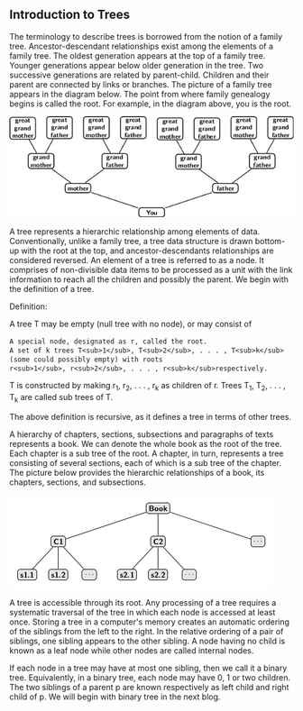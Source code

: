  ## Introduction to Trees
 
 The terminology to describe trees is borrowed from the notion of a family tree. Ancestor-descendant relationships exist among 
  the elements of a family tree. The oldest generation appears at the top of a family tree. Younger generations appear below 
  older generation in the tree. Two successive generations are related by parent-child. Children and their parent are connected 
  by links or  branches. The picture of a family tree appears in the diagram below. The point from where family genealogy begins 
  is called the root. For example, in the diagram above, you is the root. 

![Family Tree](../images/familyTree.jpg?raw=true "family tree")
 
 A tree represents a hierarchic relationship among elements of data. Conventionally, unlike a family tree, a tree data 
  structure is drawn bottom-up with the root at the top, and ancestor-descendants relationships are considered reversed. An 
  element of a tree is referred to as a node. It comprises of non-divisible data items to be processed as a unit with the link 
  information to reach all the children and possibly the parent. We begin with the definition of a tree.

Definition:

A tree T may be empty (null tree with no node), or may consist of

    A special node, designated as r, called the root.
    A set of k trees T<sub>1</sub>, T<sub>2</sub>, . . . , T<sub>k</sub> (some could possibly empty) with roots 
    r<sub>1</sub>, r<sub>2</sub>, . . . , r<sub>k</sub>respectively.

T is constructed by making r<sub>1</sub>, r<sub>2</sub>, . . . , r<sub>k</sub> as children of r. Trees T<sub>1</sub>, T<sub>2</sub>, . . . , T<sub>k</sub> are called sub trees of T.

The above definition is recursive, as it defines a tree in terms of other trees. 

A hierarchy of chapters, sections, subsections and paragraphs of texts represents a book. We can denote the whole book as the 
root of the tree. Each chapter is a sub tree of the root. A chapter, in turn, represents a tree consisting of several sections, 
each of which is a sub tree of the chapter. The picture below provides the hierarchic relationships of a book, its chapters, 
sections, and subsections.

 ![A Tree](../images/tree_picture.jpg?raw=true "Tree pic")

A tree is accessible through its root. Any processing of a tree requires a systematic traversal of the tree in which each node 
is accessed at least once. Storing a tree in a computer's memory creates an automatic ordering of the siblings from the left to 
the right.  In the relative ordering of a pair of siblings, one sibling appears to the other sibling. A node having no child is 
known as a leaf node while other nodes are called internal nodes.

If each node in a tree may have at most one sibling, then we call it a binary tree. Equivalently, in a binary tree, each node 
may have 0, 1 or two children. The two siblings of a parent p are known respectively as  left child and right child of p. We 
will begin with binary tree in the next blog. 
